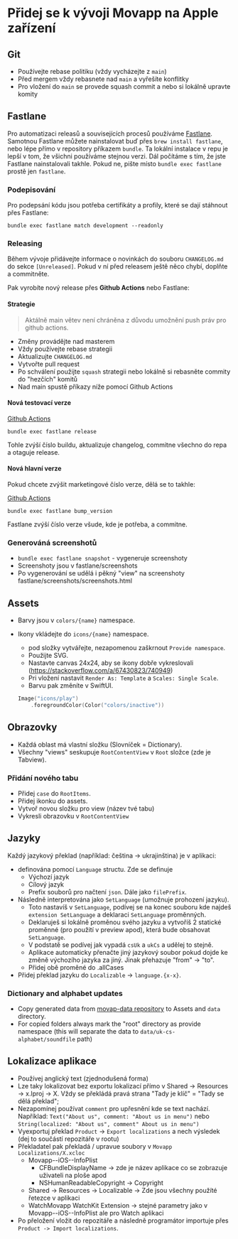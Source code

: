 # Přidej se k vývoji Movapp na Apple zařízení

## Git

- Používejte rebase politiku (vždy vycházejte z `main`)
- Před mergem vždy rebasnete nad `main` a vyřešíte konflitky
- Pro vložení do `main` se provede squash commit a nebo si lokálně upravte komity

## Fastlane

Pro automatizaci releasů a souvisejících procesů používáme [Fastlane](https://fastlane.tools). Samotnou Fastlane můžete nainstalovat buď přes `brew install fastlane`, nebo lépe přímo v repository příkazem `bundle`. Ta lokální instalace v repu je lepší v tom, že všichni používáme stejnou verzi. Dál počítáme s tím, že jste Fastlane nainstalovali takhle. Pokud ne, pište místo `bundle exec fastlane` prostě jen `fastlane`.

### Podepisování

Pro podepsání kódu jsou potřeba certifikáty a profily, které se dají stáhnout přes Fastlane:

```
bundle exec fastlane match development --readonly
```

### Releasing

Během vývoje přidávejte informace o novinkách do souboru `CHANGELOG.md` do sekce `[Unreleased]`. Pokud v ní před releasem ještě něco chybí, doplňte a commitněte.

Pak vyrobíte nový release přes **Github Actions** nebo Fastlane:

#### Strategie

> Aktálně main větev není chráněna z důvodu umožnění push práv pro github actions.

- Změny provádějte nad masterem
- Vždy používejte rebase strategii
- Aktualizujte `CHANGELOG.md`
- Vytvořte pull request
- Po schválení použijte `squash` strategii nebo lokálně si rebasněte commity do "hezčích" komitů
- Nad main spustě příkazy níže pomocí Github Actions


#### Nová testovací verze

[Github Actions](https://github.com/cesko-digital/movapp-apple/actions/workflows/release.yml)

```
bundle exec fastlane release
```

Tohle zvýší číslo buildu, aktualizuje changelog, commitne všechno do repa a otaguje release.

#### Nová hlavní verze

Pokud chcete zvýšit marketingové číslo verze, dělá se to takhle:

[Github Actions](https://github.com/cesko-digital/movapp-apple/actions/workflows/bump_version.yml)

```
bundle exec fastlane bump_version
```

Fastlane zvýší číslo verze všude, kde je potřeba, a commitne.

### Generováná screenshotů

- `bundle exec fastlane snapshot` - vygeneruje screenshoty
- Screenshoty jsou v fastlane/screenshots
- Po vygenerování se udělá i pěkný "view" na screenshoty fastlane/screenshots/screenshots.html


## Assets

- Barvy jsou v `colors/{name}` namespace.
- Ikony vkládejte do `icons/{name}` namespace.
    - pod složky vytvářejte, nezapomenou zaškrnout `Provide namespace`.
    - Použijte SVG. 
    - Nastavte canvas 24x24, aby se ikony dobře vykreslovali (https://stackoverflow.com/a/67430823/740949)
    - Pri vložení nastavit `Render As: Template` a `Scales: Single Scale`.
    - Barvu pak změníte v SwiftUI.
    
    ```swift
    Image("icons/play")
        .foregroundColor(Color("colors/inactive"))
    ```

## Obrazovky

- Každá oblast má vlastní složku (Slovníček = Dictionary).
- Všechny "views" seskupuje `RootContentView` v `Root` složce (zde je Tabview).

### Přidání nového tabu

- Přidej `case` do `RootItems`.
- Přidej ikonku do assets.
- Vytvoř novou složku pro view (název tvé tabu)
- Vykresli obrazovku v `RootContentView`


## Jazyky

Každý jazykový překlad (například: čeština -> ukrajinština) je v aplikaci:

- definována pomocí `Language` structu. Zde se definuje
    - Výchozí jazyk
    - Cílový jazyk
    - Prefix souborů pro načtení `json`. Dále jako `filePrefix`.
- Následně interpretována jako `SetLanguage` (umožnuje prohození jazyku).
    - Toto nastavíš v `SetLanguage`, podívej se na konec souboru kde najdeš `extension SetLanguage` a deklaraci `SetLanguage` proměnných.
    - Deklaruješ si lokálně proměnou svého jazyku a vytvoříš 2 statické proměnné (pro použití v preview apod), která bude obsahovat `SetLanguage`. 
    - V podstatě se podívej jak vypadá `csUk` a `ukCs` a udělej to stejně.
    - Aplikace automaticky přenačte jiný jazykový soubor pokud dojde ke změně výchozího jazyka za jiný. Jinak přehazuje "from" -> "to".
    - Přidej obě proměné do .allCases
- Přidej překlad jazyku do `Localizable` -> `language.{x-x}`. 

### Dictionary and alphabet updates

- Copy generated data from [movap-data repository](https://github.com/cesko-digital/movapp-data/tree/main/data) to Assets and `data` directory.
- For copied folders always mark the "root" directory as provide namespace (this will separate the data to `data/uk-cs-alphabet/soundfile` path)


## Lokalizace aplikace

- Používej anglický text (zjednodušená forma)
- Lze taky lokalizovat bez exportu lokalizací přímo v Shared -> Resources -> x.lproj -> X. Vždy se překládá pravá strana "Tady je klíč" = "Tady se dělá překlad";
- Nezapomínej používat `comment` pro upřesnění kde se text nachází. Například: `Text("About us", comment: "About us in menu")` nebo `String(localized: "About us", comment" About us in menu")`
- Vyexportuj překlad `Product` -> `Export localizations` a nech výsledek (dej to součástí repozitáře v rootu)
- Překladatel pak překladá / upravue soubory v `Movapp Localizations/X.xcloc`
    - Movapp--iOS--InfoPlist
        - CFBundleDisplayName -> zde je název aplikace co se zobrazuje uživateli na ploše apod
        - NSHumanReadableCopyright -> Copyright
    - Shared -> Resources -> Localizable -> Zde jsou všechny použíté řetezce v aplikaci
    - WatchMovapp WatchKit Extension -> stejné parametry jako v Movapp--iOS--InfoPlist ale pro Watch aplikaci
- Po přeložení vložit do repozitáře a následně programátor importuje přes `Product -> Import localizations`.
